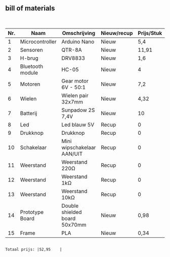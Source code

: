 ## bill of materials
<br />

|Nr.  |Naam              |Omschrijving                   |Nieuw/recup|Prijs/Stuk|Aantal|Subtotaal|
|-----|------------------|-------------------------------|-----------|----------|------|---------|
|1    |Microcontroller	 |Arduino Nano	                 |Nieuw      |5,4	      |1	   |5,4      |
|2	  |Sensoren	         |QTR-8A	                       |Nieuw      |11,91	    |1	   |11,91    |
|3	  |H-brug	           |DRV8833	                       |Nieuw      |1,6	      |1	   |1,6      |
|4	  |Bluetooth module	 |HC-05	                         |Nieuw      |4	        |1	   |4        |
|5	  |Motoren	         |Gear motor 6V - 50:1	         |Nieuw      |7,2	      |2	   |14,4     |
|6	  |Wielen	           |Wielen pair 32x7mm	           |Nieuw      |4,32	    |1	   |4,32     |
|7	  |Batterij	         |Sunpadow 2S 7,4V	             |Nieuw      |10	      |1	   |10       |
|8	  |Led	             |Led blauw 5V	                 |Recup      |0	        |1	   |0,49     |
|9	  |Drukknop	         |Drukknop 	                     |Recup      |0	        |1	   |0,2      |
|10	  |Schakelaar	       |Mini wipschakelaar AAN/UIT	   |Recup      |0	        |1	   |0,99     |
|11	  |Weerstand	       |Weerstand 220Ω	               |Recup      |0	        |1	   |0,05     | 
|12	  |Weerstand	       |Weerstand 1kΩ	                 |Recup      |0	        |3	   |0,15     |
|13	  |Weerstand	       |Weerstand 10kΩ	               |Recup      |0	        |1	   |0,05     |
|14	  |Prototype Board   |Double shielded board 50x70mm	 |Nieuw      |0,98	    |1	   |0,98     |
|15	  |Frame	           |PLA	                           |Nieuw      |0,34	    |1	   |0,34     |

                                                                         Totaal prijs: |52,95    |
                                                                        
                                                                                              
